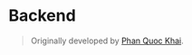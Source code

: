 # Backend

> Originally developed by [Phan Quoc Khai](https://github.com/phankhai5004/url-shortener-be).

